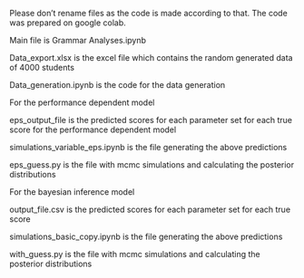 
Please don’t rename files as the code is made according to that. 
The code was prepared on google colab.

Main file is Grammar Analyses.ipynb

Data_export.xlsx is the excel file which contains the random generated data of 4000 students

Data_generation.ipynb is the code for the data generation

For the performance dependent model

eps_output_file is the predicted scores for each parameter set for each true score for the performance dependent model

simulations_variable_eps.ipynb is the file generating the above predictions

eps_guess.py is the file with mcmc simulations and calculating the posterior distributions

For the bayesian inference model

output_file.csv  is the predicted scores for each parameter set for each true score

simulations_basic_copy.ipynb is the file generating the above predictions

with_guess.py is the file with mcmc simulations and calculating the posterior distributions


  
